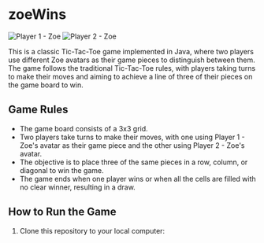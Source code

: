 # zoeWins
![Player 1 - Zoe](zone.png) ![Player 2 - Zoe](ztwo.png)

This is a classic Tic-Tac-Toe game implemented in Java, where two players use different Zoe avatars as their game pieces to distinguish between them. The game follows the traditional Tic-Tac-Toe rules, with players taking turns to make their moves and aiming to achieve a line of three of their pieces on the game board to win.

## Game Rules

- The game board consists of a 3x3 grid.
- Two players take turns to make their moves, with one using Player 1 - Zoe's avatar as their game piece and the other using Player 2 - Zoe's avatar.
- The objective is to place three of the same pieces in a row, column, or diagonal to win the game.
- The game ends when one player wins or when all the cells are filled with no clear winner, resulting in a draw.

## How to Run the Game

1. Clone this repository to your local computer:

